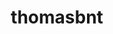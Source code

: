 ---
title: thomasbnt
github: https://github.com/thomasbnt
mode: dark
transition: 1s
score: 86.6
archetype:
- Badges | Tags | Icons
- Github Actions
---